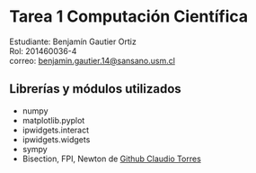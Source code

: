 # Tarea 1 Computación Científica
 Estudiante: Benjamín Gautier Ortiz  
 Rol: 201460036-4  
 correo: benjamin.gautier.14@sansano.usm.cl  

## Librerías y módulos utilizados
- numpy
- matplotlib.pyplot
- ipwidgets.interact
- ipwidgets.widgets
- sympy
- Bisection, FPI, Newton de [Github Claudio Torres](https://github.com/tclaudioe/Scientific-Computing/blob/master/SC1/04_roots_of_1D_equations.ipynb)